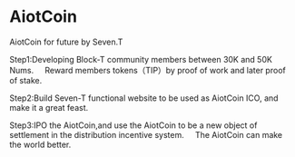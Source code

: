 # AiotCoin
AiotCoin for future by Seven.T

Step1:Developing Block-T community members between 30K and 50K Nums. 
      Reward members tokens（TIP）by proof of work and later proof of stake.
      
Step2:Build Seven-T functional website to be used as AiotCoin ICO, and make it a great feast.

Step3:IPO the AiotCoin,and use the AiotCoin to be a new object of settlement in the distribution incentive system.
      The AiotCoin can make the world better.
